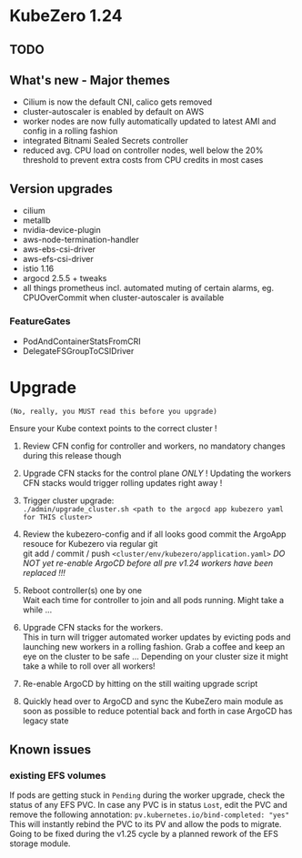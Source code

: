 # KubeZero 1.24

## TODO

## What's new - Major themes
- Cilium is now the default CNI, calico gets removed
- cluster-autoscaler is enabled by default on AWS
- worker nodes are now fully automatically updated to latest AMI and config in a rolling fashion
- integrated Bitnami Sealed Secrets controller
- reduced avg. CPU load on controller nodes, well below the 20% threshold to prevent extra costs from CPU credits in most cases

## Version upgrades
- cilium
- metallb
- nvidia-device-plugin
- aws-node-termination-handler
- aws-ebs-csi-driver
- aws-efs-csi-driver
- istio 1.16
- argocd 2.5.5 + tweaks
- all things prometheus incl. automated muting of certain alarms, eg. CPUOverCommit when cluster-autoscaler is available

### FeatureGates
- PodAndContainerStatsFromCRI
- DelegateFSGroupToCSIDriver

# Upgrade
`(No, really, you MUST read this before you upgrade)`

Ensure your Kube context points to the correct cluster !

1. Review CFN config for controller and workers, no mandatory changes during this release though

2. Upgrade CFN stacks for the control plane *ONLY* !
  Updating the workers CFN stacks would trigger rolling updates right away !

3. Trigger cluster upgrade:  
  `./admin/upgrade_cluster.sh <path to the argocd app kubezero yaml for THIS cluster>`

4. Review the kubezero-config and if all looks good commit the ArgoApp resouce for Kubezero via regular git  
  git add / commit / push `<cluster/env/kubezero/application.yaml>`
  *DO NOT yet re-enable ArgoCD before all pre v1.24 workers have been replaced !!!*

5. Reboot controller(s) one by one  
Wait each time for controller to join and all pods running.
Might take a while ...

6. Upgrade CFN stacks for the workers.  
  This in turn will trigger automated worker updates by evicting pods and launching new workers in a rolling fashion.
  Grab a coffee and keep an eye on the cluster to be safe ...
  Depending on your cluster size it might take a while to roll over all workers!

7. Re-enable ArgoCD by hitting <return> on the still waiting upgrade script 

8. Quickly head over to ArgoCD and sync the KubeZero main module as soon as possible to reduce potential back and forth in case ArgoCD has legacy state


## Known issues

### existing EFS volumes
If pods are getting stuck in `Pending` during the worker upgrade, check the status of any EFS PVC.
In case any PVC is in status `Lost`, edit the PVC and remove the following annotation:
``` pv.kubernetes.io/bind-completed: "yes" ```
This will instantly rebind the PVC to its PV and allow the pods to migrate.  
Going to be fixed during the v1.25 cycle by a planned rework of the EFS storage module.
